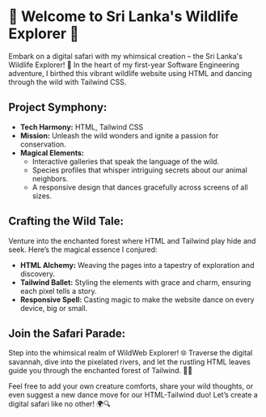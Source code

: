 # 🌿 Welcome to Sri Lanka's Wildlife Explorer 🦓

Embark on a digital safari with my whimsical creation – the Sri Lanka's Wildlife Explorer! 🚀 In the heart of my first-year Software Engineering adventure, I birthed this vibrant wildlife website using HTML and dancing through the wild with Tailwind CSS.

## Project Symphony:
- **Tech Harmony:** HTML, Tailwind CSS
- **Mission:** Unleash the wild wonders and ignite a passion for conservation.
- **Magical Elements:**
  - Interactive galleries that speak the language of the wild.
  - Species profiles that whisper intriguing secrets about our animal neighbors.
  - A responsive design that dances gracefully across screens of all sizes.

## Crafting the Wild Tale:
Venture into the enchanted forest where HTML and Tailwind play hide and seek. Here’s the magical essence I conjured:
- **HTML Alchemy:** Weaving the pages into a tapestry of exploration and discovery.
- **Tailwind Ballet:** Styling the elements with grace and charm, ensuring each pixel tells a story.
- **Responsive Spell:** Casting magic to make the website dance on every device, big or small.

## Join the Safari Parade:
Step into the whimsical realm of WildWeb Explorer! 🌐 Traverse the digital savannah, dive into the pixelated rivers, and let the rustling HTML leaves guide you through the enchanted forest of Tailwind. 🌲✨

Feel free to add your own creature comforts, share your wild thoughts, or even suggest a new dance move for our HTML-Tailwind duo! Let’s create a digital safari like no other! 🌍🔍
